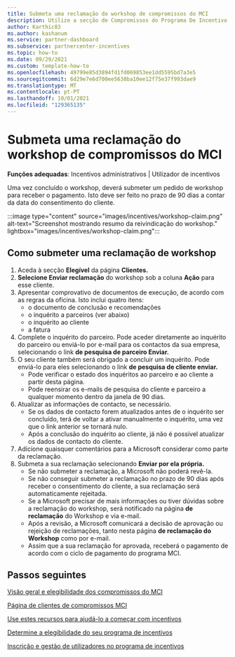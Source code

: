 ```yaml
---
title: Submeta uma reclamação do workshop de compromissos do MCI
description: Utilize a secção de Compromissos do Programa De Incentivo ao Comércio da Microsoft (MCI) para apresentar reclamações de workshops.
author: Karthic83
ms.author: kashanum
ms.service: partner-dashboard
ms.subservice: partnercenter-incentives
ms.topic: how-to
ms.date: 09/29/2021
ms.custom: template-how-to
ms.openlocfilehash: 49799e85d3894fd1fd069853ee1dd5595bd7a3e5
ms.sourcegitcommit: 6d29e7e6d700ee5638ba10ee12f75e37f993dae9
ms.translationtype: MT
ms.contentlocale: pt-PT
ms.lasthandoff: 10/01/2021
ms.locfileid: "129365135"
---
```

# <a name="submit-an-mci-engagements-workshop-claim"></a>Submeta uma reclamação do workshop de compromissos do MCI 

**Funções adequadas**: Incentivos administrativos | Utilizador de incentivos

Uma vez concluído o workshop, deverá submeter um pedido de workshop para receber o pagamento. Isto deve ser feito no prazo de 90 dias a contar da data do consentimento do cliente.

:::image type="content" source="images/incentives/workshop-claim.png" alt-text="Screenshot mostrando resumo da reivindicação do workshop." lightbox="images/incentives/workshop-claim.png":::

## <a name="how-to-submit-a-workshop-claim"></a>Como submeter uma reclamação de workshop 

1. Aceda à secção **Elegível** da página **Clientes.**
2. **Selecione Enviar reclamação** do workshop sob a coluna **Ação** para esse cliente.
3. Apresentar comprovativo de documentos de execução, de acordo com as regras da oficina. Isto inclui quatro itens:
   - o documento de conclusão e recomendações
   - o inquérito a parceiros (ver abaixo)
   - o inquérito ao cliente
   - a fatura
4. Complete o inquérito do parceiro. Pode aceder diretamente ao inquérito do parceiro ou enviá-lo por e-mail para os contactos da sua empresa, selecionando o link **de pesquisa de parceiro Enviar.**
5.  O seu cliente também será obrigado a concluir um inquérito. Pode enviá-lo para eles selecionando o link **de pesquisa de cliente enviar.**
    - Pode verificar o estado dos inquéritos ao parceiro e ao cliente a partir desta página.
    - Pode reensirar os e-mails de pesquisa do cliente e parceiro a qualquer momento dentro da janela de 90 dias.
6. Atualizar as informações de contacto, se necessário.
   - Se os dados de contacto forem atualizados antes de o inquérito ser concluído, terá de voltar a ativar manualmente o inquérito, uma vez que o link anterior se tornará nulo.
   - Após a conclusão do inquérito ao cliente, já não é possível atualizar os dados de contacto do cliente.
7. Adicione quaisquer comentários para a Microsoft considerar como parte da reclamação.
8. Submeta a sua reclamação selecionando **Enviar por ela própria.**
   - Se não submeter a reclamação, a Microsoft não poderá revê-la.
   - Se não conseguir submeter a reclamação no prazo de 90 dias após receber o consentimento do cliente, a sua reclamação será automaticamente rejeitada.
   - Se a Microsoft precisar de mais informações ou tiver dúvidas sobre a reclamação do workshop, será notificado na página **de reclamação** do Workshop e via e-mail.
   - Após a revisão, a Microsoft comunicará a decisão de aprovação ou rejeição de reclamações, tanto nesta página **de reclamação do Workshop** como por e-mail.
   - Assim que a sua reclamação for aprovada, receberá o pagamento de acordo com o ciclo de pagamento do programa MCI.
  
 ## <a name="next-steps"></a>Passos seguintes
[Visão geral e elegibilidade dos compromissos do MCI](/partner-center/mci-engagements)

[Página de clientes de compromissos MCI](/partner-center/mci-engagements-customers)

[Use estes recursos para ajudá-lo a começar com incentivos](/partner-center/incentives-get-started-intro)

[Determine a elegibilidade do seu programa de incentivos](/partner-center/incentives-determined-your-program-eligibility)

[Inscrição e gestão de utilizadores no programa de incentivos](/partner-center/incentives-enroll)